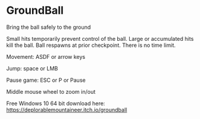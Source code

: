 # GroundBall
Bring the ball safely to the ground


Small hits temporarily prevent control of the ball.  Large or accumulated hits kill the ball.  Ball respawns at prior checkpoint.  There is no time limit.

Movement: ASDF or arrow keys

Jump: space or LMB

Pause game: ESC or P or Pause

Middle mouse wheel to zoom in/out

Free Windows 10 64 bit download here: https://deplorablemountaineer.itch.io/groundball

